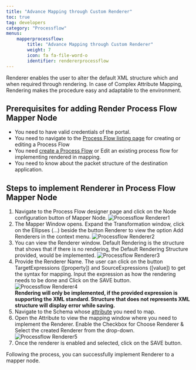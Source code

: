 ```yaml
---
title: "Advance Mapping through Custom Renderer"
toc: true
tag: developers
category: "Processflow"
menus: 
    mapperprocessflow:
        title: "Advance Mapping through Custom Renderer"
        weight: 7
        icon: fa fa-file-word-o
        identifier: rendererprocessflow
---
```


Renderer enables the user to alter the default XML structure which and when required
through rendering. In case of Complex Attribute Mapping, Rendering makes the 
procedure easy and adaptable to the environment.

## Prerequisites for adding Render Process Flow Mapper Node

* You need to have valid credentials of the portal.
* You need to navigate to the [Process Flow listing page](/processflow/processflow-listing-page/) for creating or editing a Process Flow
* You need [create a Process Flow](/processflow/creating-processflow/) or Edit an existing process flow for implementing rendered in mapping.
* You need to know about the packet structure of the destination application.

## Steps to implement Renderer in Process Flow Mapper Node

1.	Navigate to the Process Flow designer page and click on the Node configuration button of Mapper Node.
![Processflow Renderer1](../../staticfiles/processflow/media/mapper/processflow_renderer1.png)  
2.	The Mapper Window opens. Expand the Transformation window, click on the Ellipses (...) beside the button Renderer to view the option Add Renderers in the context menu.
![Processflow Renderer2](../../staticfiles/processflow/media/mapper/processflow_renderer2.png)  
3.	You can view the Renderer window. Default Rendering is the structure that shows that if there is no rendering, the Default Rendering Structure provided, would be implemented.
![Processflow Renderer3](../../staticfiles/processflow/media/mapper/processflow_renderer3.png)  
4.	Provide the Renderer Name. The user can click on the button TargetExpressions ([property]) and SourceExpressions ([value]) to get the syntax for mapping. Input the expression as how the rendering needs to be done and Click on the SAVE button.
![Processflow Renderer4](../../staticfiles/processflow/media/mapper/processflow_renderer4.png)  
**Rendering will only be implemented, if the provided expression is supporting the XML standard. 
Structure that does not represents XML structure will display error while saving.**
5.	Navigate to the Schema whose [attribute](/processflow/customising-attribute-mapping/) you need to map. 
6.	Open the Attribute to view the mapping window where you need to implement the Renderer. Enable the Checkbox for Choose Renderer & Select the created Renderer from the drop-down. 
![Processflow Renderer5](../../staticfiles/processflow/media/mapper/processflow_renderer5.png)  
7.	Once the renderer is enabled and selected, click on the SAVE button.

Following the process, you can successfully implement Renderer to a mapper node.





 
